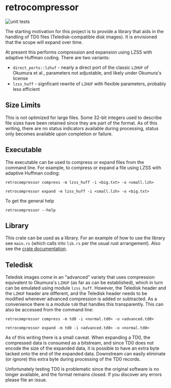 # retrocompressor

![unit tests](https://github.com/dfgordon/retrocompressor/actions/workflows/rust.yml/badge.svg)

The starting motivation for this project is to provide a library that aids in the handling of TD0 files (Teledisk-compatible disk images).  It is envisioned that the scope will expand over time.

At present this performs compression and expansion using LZSS with adaptive Huffman coding.  There are two variants:
* `direct_ports::lzhuf` - nearly a direct port of the classic `LZHUF` of Okumura et al., parameters not adjustable, and likely under Okumura's license
* `lzss_huff` - signficant rewrite of `LZHUF` with flexible parameters, probably less efficient

## Size Limits

This is not optimized for large files.  Some 32-bit integers used to describe file sizes have been retained since they are part of the format.  As of this writing, there are no status indicators available during processing, status only becomes available upon completion or failure.

## Executable

The executable can be used to compress or expand files from the command line.  For example, to compress or expand a file using LZSS with adaptive Huffman coding:

`retrocompressor compress -m lzss_huff -i <big.txt> -o <small.lzh>`

`retrocompressor expand -m lzss_huff -i <small.lzh> -o <big.txt>`

To get the general help

`retrocompressor --help`

## Library

This crate can be used as a library.  For an example of how to use the library see `main.rs` (which calls into `lib.rs` per the usual rust arrangement).  Also see the [crate documentation](https://docs.rs/retrocompressor/latest/retrocompressor).

## Teledisk

Teledisk images come in an "advanced" variety that uses compression equivalent to Okumura's `LZHUF` (as far as can be established), which in turn can be emulated using module `lzss_huff`.  However, the Teledisk header and the `LZHUF` header are different, and the Teledisk header needs to be modified whenever advanced compression is added or subtracted.  As a convenience there is a module `td0` that handles this transparently.  This can also be accessed from the command line:

`retrocompressor compress -m td0 -i <normal.td0> -o <advanced.td0>`

`retrocompressor expand -m td0 -i <advanced.td0> -o <normal.td0>`

As of this writing there is a small caveat.  When expanding a TD0, the compressed data is consumed as a bitstream, and since TD0 does not encode the size of the expanded data, it is possible to have an extra byte tacked onto the end of the expanded data.  Downstream can easily eliminate (or ignore) this extra byte during processing of the TD0 records.

Unfortunately testing TD0 is problematic since the original software is no longer available, and the format remains closed.  If you discover any errors please file an issue.